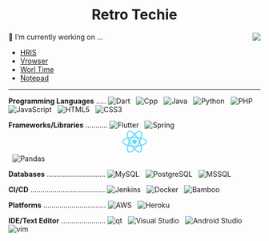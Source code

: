 <h1 align="center">Retro Techie</h1>

<img align="right"
  src="https://github-readme-stats.vercel.app/api?username=retrotechie&show_icons=true&hide_border=true&hide_title=true"
/>

🔭 I’m currently working on ...
- [HRIS](https://github.com/retrotechie/rt-hris)
- [Vrowser](https://github.com/retrotechie/rt-vrowser)
- [Worl Time](https://github.com/retrotechie/rt-flutter-tryout/issues/1)
- [Notepad](https://github.com/retrotechie/rt-cpp-tryout/issues/2)

---

**Programming Languages** ..... <img  src="https://cdn.jsdelivr.net/gh/devicons/devicon/icons/dart/dart-original.svg" alt="Dart" width="50" height="50"/> &nbsp;
<img  src="https://cdn.jsdelivr.net/gh/devicons/devicon/icons/cplusplus/cplusplus-original.svg" alt="Cpp" width="50" height="50"/> &nbsp; 
<img  src="https://cdn.jsdelivr.net/gh/devicons/devicon/icons/java/java-original.svg" alt="Java" width="50" height="50"/> &nbsp; 
<img  src="https://cdn.jsdelivr.net/gh/devicons/devicon/icons/python/python-original.svg" alt="Python" width="50" height="50"/> &nbsp; 
<img  src="https://cdn.jsdelivr.net/gh/devicons/devicon/icons/php/php-original.svg" alt="PHP" width="50" height="50"/> &nbsp; 
<img  src="https://cdn.jsdelivr.net/gh/devicons/devicon/icons/javascript/javascript-original.svg" alt="JavaScript" width="50" height="50"/> &nbsp; 
<img  src="https://cdn.jsdelivr.net/gh/devicons/devicon/icons/html5/html5-original.svg" alt="HTML5" width="50" height="50"/> &nbsp; 
<img  src="https://cdn.jsdelivr.net/gh/devicons/devicon/icons/css3/css3-original.svg" alt="CSS3" width="50" height="50"/> &nbsp; 

**Frameworks/Libraries** ........... <img  src="https://cdn.jsdelivr.net/gh/devicons/devicon/icons/flutter/flutter-original.svg" alt="Flutter" width="50" height="50"/> &nbsp; 
<img  src="https://cdn.jsdelivr.net/gh/devicons/devicon/icons/spring/spring-original.svg" alt="Spring" width="50" height="50"/> &nbsp; 
<img  src="https://raw.githubusercontent.com/devicons/devicon/1119b9f84c0290e0f0b38982099a2bd027a48bf1/icons/react/react-original.svg" alt="ReactJS" width="50" height="50" style="margin:0 auto; display:block;"/> &nbsp;
<img  src="https://cdn.jsdelivr.net/gh/devicons/devicon/icons/pandas/pandas-original.svg" alt="Pandas" width="50" height="50"/> &nbsp; 

**Databases** ............................. <img  src="https://cdn.jsdelivr.net/gh/devicons/devicon/icons/mysql/mysql-plain.svg" alt="MySQL" width="50" height="50"/> &nbsp; 
<img  src="https://cdn.jsdelivr.net/gh/devicons/devicon/icons/postgresql/postgresql-original.svg" alt="PostgreSQL" width="50" height="50"/> &nbsp;
<img  src="https://cdn.jsdelivr.net/gh/devicons/devicon/icons/microsoftsqlserver/microsoftsqlserver-plain.svg" alt="MSSQL" width="50" height="50"/> &nbsp; 

**CI/CD** ..................................... <img  src="https://cdn.jsdelivr.net/gh/devicons/devicon/icons/jenkins/jenkins-original.svg" alt="Jenkins" width="50" height="50"/> &nbsp; 
<img  src="https://cdn.jsdelivr.net/gh/devicons/devicon/icons/docker/docker-original.svg" alt="Docker" width="50" height="50"/> &nbsp;
<img  src="https://cdn.jsdelivr.net/gh/devicons/devicon/icons/bamboo/bamboo-original.svg" alt="Bamboo" width="50" height="50"/> &nbsp; 

**Platforms** ............................... <img  src="https://cdn.jsdelivr.net/gh/devicons/devicon/icons/amazonwebservices/amazonwebservices-original.svg" alt="AWS" width="50" height="50"/> &nbsp; 
<img  src="https://cdn.jsdelivr.net/gh/devicons/devicon/icons/heroku/heroku-original.svg" alt="Heroku" width="50" height="50"/> &nbsp; 

**IDE/Text Editor** ...................... <img  src="https://cdn.jsdelivr.net/gh/devicons/devicon/icons/qt/qt-original.svg" alt="qt" width="50" height="50"/> &nbsp; 
<img  src="https://cdn.jsdelivr.net/gh/devicons/devicon/icons/visualstudio/visualstudio-plain.svg" alt="Visual Studio" width="50" height="50"/> &nbsp; 
<img  src="https://cdn.jsdelivr.net/gh/devicons/devicon/icons/androidstudio/androidstudio-original.svg" alt="Android Studio" width="50" height="50"/> &nbsp; 
<img  src="https://cdn.jsdelivr.net/gh/devicons/devicon/icons/vim/vim-original.svg" alt="vim" width="50" height="50"/> &nbsp; 


